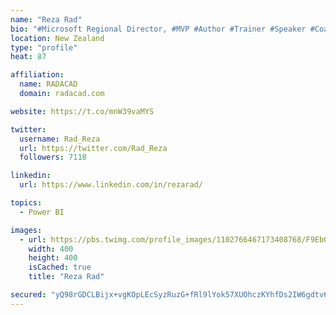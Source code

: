 ```yaml
---
name: "Reza Rad"
bio: "#Microsoft Regional Director, #MVP #Author #Trainer #Speaker #Coach #Consultant #PowerBI "
location: New Zealand
type: "profile"
heat: 87

affiliation:
  name: RADACAD
  domain: radacad.com

website: https://t.co/mnW39vaMYS

twitter:
  username: Rad_Reza
  url: https://twitter.com/Rad_Reza
  followers: 7118

linkedin:
  url: https://www.linkedin.com/in/rezarad/

topics:
  - Power BI

images:
  - url: https://pbs.twimg.com/profile_images/1102766467173408768/F9EbQENa_400x400.png
    width: 400
    height: 400
    isCached: true
    title: "Reza Rad"

secured: "yQ98rGDCLBijx+vgKOpLEcSyzRuzG+fRl9lYok57XUOhczKYhfDs2IW6gdtv6AjP/EbHGxQ7NOwgURhupJrFNbq9FjWMx5vx4+TZoB+URRWQKAsoJftqpSPymUbFhvO1xBIn607UFkQnQZUk5s/u3sZYiXDVJ2e0JHUay1n7NvhBcgHGjIKCt0fCrZoKlCEx5ODMPhndDzr9XleI43lXpzAdsaY+uJiEBEat51mqCl8ZJGxp3ZgCONtyrrxsbBctlq0Ey4saPOTX6GiY6hu6ESU0z5pVYecj+HCrC7yQ7bEfxJecSN48y21GpleioXdaudW9CgNDtLpzTEYAlXYVzXTSTQYFmJ+ruKrjDu5vVBB6seWIqlgrcWIJHQKKpmKIelkQbLbsUpkv4sMWeKe2onptzx/A2UriRtedhJlBbkM=;5xgx6K2L4Ux2980LfwWQMw=="
---
```


